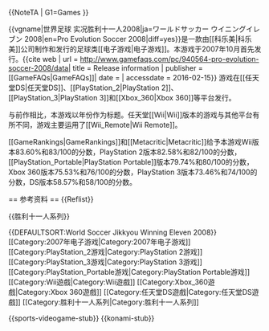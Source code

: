 {{NoteTA
| G1=Games
}}

{{vgname|世界足球 实况胜利十一人2008|ja=ワールドサッカー ウイニングイレブン 2008|en=Pro Evolution Soccer 2008|diff=yes}}是一款由[[科乐美|科乐美]]公司制作和发行的足球类[[电子游戏|电子游戏]]。本游戏于2007年10月首先发行。<ref name="gamefaqs">{{cite web | url = http://www.gamefaqs.com/pc/940564-pro-evolution-soccer-2008/data| title = Release information | publisher = [[GameFAQs|GameFAQs]]| date = | accessdate = 2016-02-15}}</ref> 游戏在[[任天堂DS|任天堂DS]]、[[PlayStation_2|PlayStation 2]]、[[PlayStation_3|PlayStation 3]]和[[Xbox_360|Xbox 360]]等平台发行。

与前作相比，本游戏以年份作为标题。任天堂[[Wii|Wii]]版本的游戏与其他平台有所不同，游戏主要运用了[[Wii_Remote|Wii Remote]]。

[[GameRankings|GameRankings]]和[[Metacritic|Metacritic]]给予本游戏Wii版本83.60%和83/100的分数，PlayStation 2版本82.58%和82/100的分数，[[PlayStation_Portable|PlayStation Portable]]版本79.74%和80/100的分数，Xbox 360版本75.53%和76/100的分数，PlayStation 3版本73.46%和74/100的分数，DS版本58.57%和58/100的分数。

== 参考资料 ==
{{Reflist}}

{{胜利十一人系列}}

{{DEFAULTSORT:World Soccer Jikkyou Winning Eleven 2008}}
[[Category:2007年电子游戏|Category:2007年电子游戏]]
[[Category:PlayStation_2游戏|Category:PlayStation 2游戏]]
[[Category:PlayStation_3游戏|Category:PlayStation 3游戏]]
[[Category:PlayStation_Portable游戏|Category:PlayStation Portable游戏]]
[[Category:Wii遊戲|Category:Wii遊戲]]
[[Category:Xbox_360遊戲|Category:Xbox 360遊戲]]
[[Category:任天堂DS遊戲|Category:任天堂DS遊戲]]
[[Category:胜利十一人系列|Category:胜利十一人系列]]

{{sports-videogame-stub}}
{{konami-stub}}